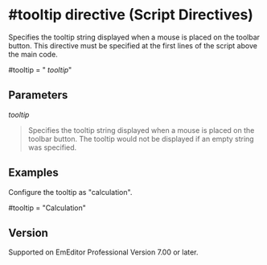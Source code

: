 # \#tooltip directive (Script Directives)

Specifies the tooltip string displayed when a mouse is placed on the toolbar button. This directive must be specified at the first lines of the script above the main code.

#tooltip = " _tooltip_"

## Parameters

_tooltip_

> Specifies the tooltip string displayed when a mouse is placed on the toolbar button. The tooltip would not be displayed if an empty string was specified.

## Examples

Configure the tooltip as "calculation".

#tooltip = "Calculation"

## Version

Supported on EmEditor Professional Version 7.00 or later.
